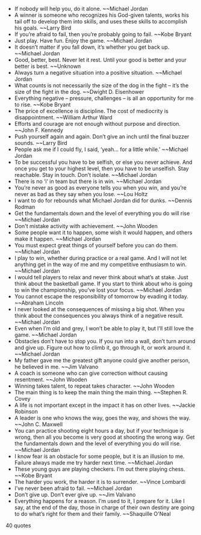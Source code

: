  - If nobody will help you, do it alone. ~~Michael Jordan
 - A winner is someone who recognizes his God-given talents, works his tail off to develop them into skills, and uses these skills to accomplish his goals. ~~Larry Bird
 - If you’re afraid to fail, then you’re probably going to fail. ~~Kobe Bryant
 - Just play. Have fun. Enjoy the game. ~~Michael Jordan
 - It doesn’t matter if you fall down, it’s whether you get back up. ~~Michael Jordan
 - Good, better, best. Never let it rest. Until your good is better and your better is best. ~~Unknown
 - Always turn a negative situation into a positive situation. ~~Michael Jordan
 - What counts is not necessarily the size of the dog in the fight – it’s the size of the fight in the dog. ~~Dwight D. Eisenhower
 - Everything negative – pressure, challenges – is all an opportunity for me to rise. ~~Kobe Bryant
 - The price of excellence is discipline. The cost of mediocrity is disappointment. ~~William Arthur Ward
 - Efforts and courage are not enough without purpose and direction. ~~John F. Kennedy
 - Push yourself again and again. Don’t give an inch until the final buzzer sounds. ~~Larry Bird
 - People ask me if I could fly, I said, ‘yeah... for a little while.’ ~~Michael Jordan
 - To be successful you have to be selfish, or else you never achieve. And once you get to your highest level, then you have to be unselfish. Stay reachable. Stay in touch. Don’t isolate. ~~Michael Jordan
 - There is no ‘i’ in team but there is in win. ~~Michael Jordan
 - You’re never as good as everyone tells you when you win, and you’re never as bad as they say when you lose. ~~Lou Holtz
 - I want to do for rebounds what Michael Jordan did for dunks. ~~Dennis Rodman
 - Get the fundamentals down and the level of everything you do will rise ~~Michael Jordan
 - Don't mistake activity with achievement. ~~John Wooden
 - Some people want it to happen, some wish it would happen, and others make it happen. ~~Michael Jordan
 - You must expect great things of yourself before you can do them. ~~Michael Jordan
 - I play to win, whether during practice or a real game. And I will not let anything get in the way of me and my competitive enthusiasm to win. ~~Michael Jordan
 - I would tell players to relax and never think about what’s at stake. Just think about the basketball game. If you start to think about who is going to win the championship, you’ve lost your focus. ~~Michael Jordan
 - You cannot escape the responsibility of tomorrow by evading it today. ~~Abraham Lincoln
 - I never looked at the consequences of missing a big shot. When you think about the consequences you always think of a negative result. ~~Michael Jordan
 - Even when I’m old and grey, I won’t be able to play it, but I’ll still love the game. ~~Michael Jordan
 - Obstacles don’t have to stop you. If you run into a wall, don’t turn around and give up. Figure out how to climb it, go through it, or work around it. ~~Michael Jordan
 - My father gave me the greatest gift anyone could give another person, he believed in me. ~~Jim Valvano
 - A coach is someone who can give correction without causing resentment. ~~John Wooden
 - Winning takes talent, to repeat takes character. ~~John Wooden
 - The main thing is to keep the main thing the main thing. ~~Stephen R. Covey
 - A life is not important except in the impact it has on other lives. ~~Jackie Robinson
 - A leader is one who knows the way, goes the way, and shows the way. ~~John C. Maxwell
 - You can practice shooting eight hours a day, but if your technique is wrong, then all you become is very good at shooting the wrong way. Get the fundamentals down and the level of everything you do will rise. ~~Michael Jordan
 - I know fear is an obstacle for some people, but it is an illusion to me. Failure always made me try harder next time. ~~Michael Jordan
 - These young guys are playing checkers. I’m out there playing chess. ~~Kobe Bryant
 - The harder you work, the harder it is to surrender. ~~Vince Lombardi
 - I’ve never been afraid to fail. ~~Michael Jordan
 - Don’t give up. Don’t ever give up. ~~Jim Valvano
 - Everything happens for a reason. I’m used to it, I prepare for it. Like I say, at the end of the day, those in charge of their own destiny are going to do what’s right for them and their family. ~~Shaquille O'Neal

40 quotes